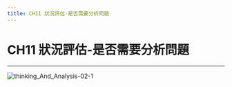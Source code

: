 ```yaml
---
title: CH11 狀況評估-是否需要分析問題
---
```


# CH11 狀況評估-是否需要分析問題
---

![thinking_And_Analysis-02-1](/docFubon/thinking_And_Analysis/thinking_And_Analysis-2-01.png)
